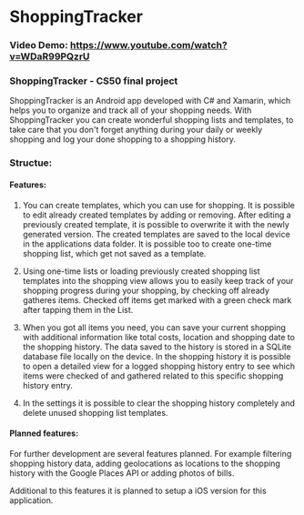 # ShoppingTracker

### Video Demo:  https://www.youtube.com/watch?v=WDaR99PQzrU

### ShoppingTracker - CS50 final project
ShoppingTracker is an Android app developed with C# and Xamarin, which helps you to organize and track all of your shopping needs.
With ShoppingTracker you can create wonderful shopping lists and templates, to take care that you don't forget anything during your daily or weekly shopping
and log your done shopping to a shopping history.

### Structue:

#### Features:
1. You can create templates, which you can use for shopping. It is possible to edit already created templates by adding or removing. After editing a previously created template, it is possible to overwrite it with the newly generated version.
The created templates are saved to the local device in the applications data folder. It is possible too to create one-time shopping list, which get not saved as a template.

2. Using one-time lists or loading previously created shopping list templates into the shopping view allows you to easily keep track of your shopping progress during your shopping, by checking off already gatheres items.
Checked off items get marked with a green check mark after tapping them in the List.

3. When you got all items you need, you can save your current shopping with additional information like total costs, location and shopping date to the shopping history.
The data saved to the history is stored in a SQLite database file locally on the device. In the shopping history it is possible to open a detailed view for a logged shopping history entry
to see which items were checked of and gathered related to this specific shopping history entry.

4. In the settings it is possible to clear the shopping history completely and delete unused shopping list templates.

#### Planned features:
For further development are several features planned. For example filtering shopping history data, adding geolocations as locations to the shopping history with the Google Places API or
adding photos of bills.

Additional to this features it is planned to setup a iOS version for this application. 
